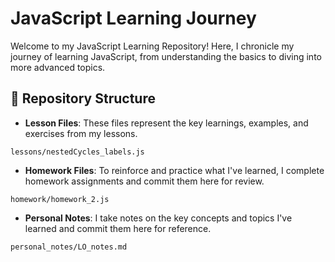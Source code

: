 # JavaScript Learning Journey

Welcome to my JavaScript Learning Repository! Here, I chronicle my journey of learning JavaScript, from understanding the basics to diving into more advanced topics.

## 📖 Repository Structure

- **Lesson Files**: These files represent the key learnings, examples, and exercises from my lessons.

`lessons/nestedCycles_labels.js`

- **Homework Files**: To reinforce and practice what I've learned, I complete homework assignments and commit them here for review.

`homework/homework_2.js`

- **Personal Notes**: I take notes on the key concepts and topics I've learned and commit them here for reference.

`personal_notes/LO_notes.md`




